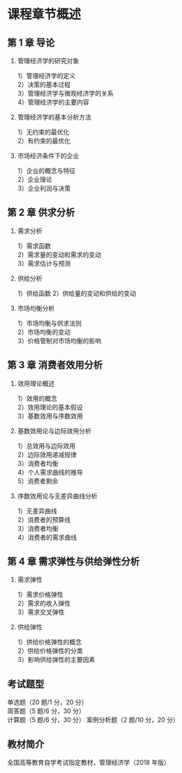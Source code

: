 # 课程章节概述

## 第 1 章 导论

1. 管理经济学的研究对象

   1）管理经济学的定义  
   2）决策的基本过程  
   3）管理经济学与微观经济学的关系  
   4）管理经济学的主要内容

2. 管理经济学的基本分析方法

   1）无约束的最优化  
   2）有约束的最优化

3. 市场经济条件下的企业

   1）企业的概念与特征  
   2）企业理论  
   3）企业利润与决策

## 第 2 章 供求分析

1. 需求分析

   1）需求函数  
   2）需求量的变动和需求的变动  
   3）需求估计与预测

2. 供给分析

   1）供给函数
   2）供给量的变动和供给的变动

3. 市场均衡分析

   1）市场均衡与供求法则  
   2）市场均衡的变动  
   3）价格管制对市场均衡的影响

## 第 3 章 消费者效用分析

1. 效用理论概述

   1）效用的概念  
   2）效用理论的基本假设  
   3）基数效用与序数效用

2. 基数效用论与边际效用分析

   1）总效用与边际效用  
   2）边际效用递减规律  
   3）消费者均衡  
   4）个人需求曲线的推导  
   5）消费者剩余

3. 序数效用论与无差异曲线分析

   1）无差异曲线  
   2）消费者的预算线  
   3）消费者均衡  
   4）消费者的需求曲线

## 第 4 章 需求弹性与供给弹性分析

1. 需求弹性

   1）需求价格弹性  
   2）需求的收入弹性  
   3）需求交叉弹性

2. 供给弹性

   1）供给价格弹性的概念  
   2）供给价格弹性的分类  
   3）影响供给弹性的主要因素

## 考试题型

单选题（20 题/1 分，20 分）  
简答题（5 题/6 分，30 分）  
计算题（5 题/6 分，30 分）
案例分析题（2 题/10 分，20 分）

## 教材简介

全国高等教育自学考试指定教材，管理经济学（2018 年版）
